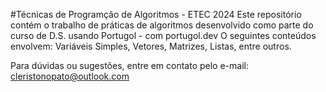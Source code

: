 #Técnicas de Programção de Algoritmos - ETEC 2024
Este repositório contém o trabalho de práticas de algoritmos desenvolvido como parte do curso de D.S. usando Portugol - com portugol.dev
O seguintes conteúdos envolvem: Variáveis Simples, Vetores, Matrizes, Listas, entre outros.                                                                                                                                              

Para dúvidas ou sugestões, entre em contato pelo e-mail: cleristonopato@outlook.com
